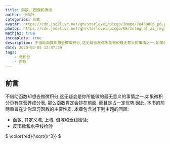 ```yaml
---
title: 函数, 图像和直线
author: 小枫叶
categories: 高数
avatar: https://cdn.jsdelivr.net/gh/starlovei/picgo/Image/78468086_p0.png
photos: https://cdn.jsdelivr.net/gh/starlovei/picgo/KE/Integral_as_region_under_curve.svg
mathjax: true
incomplete: true
description: 不借助函数却想去做微积分,这无疑会是你所能做的最无意义的事情之一.如果微积分页有其营养成分表, 那么函数肯定会排在前面, 而且是占一定优势. 
date: 2020-02-05 12:47:39
tags:
    - 微积分
    - 函数
---
```

## 前言
不借助函数却想去做微积分,这无疑会是你所能做的最无意义的事情之一.如果微积分页有其营养成分表, 那么函数肯定会排在前面, 而且是占一定优势.因此, 本书的前两章旨在让你温习函数的主要性质. 本章包含对下列主题的回顾:
+ 函数, 其定义域, 上域, 值域和垂线检验;
+ 反函数和水平线检验

$ \color{red}{\sqrt{x^3}} $